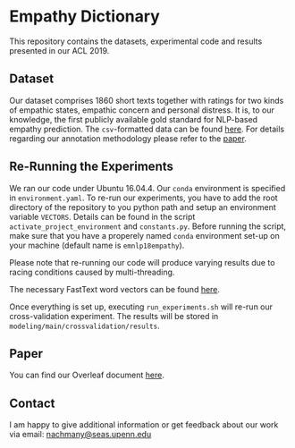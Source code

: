 # Empathy Dictionary

This repository contains the datasets, experimental code and results presented in our ACL 2019.


## Dataset
Our dataset comprises 1860 short texts together with ratings for two kinds of empathic states, empathic concern and personal distress. It is, to our knowledge, the first publicly available gold standard for NLP-based empathy prediction. The `csv`-formatted data can be found [here](data/responses/data/messages.csv). For details regarding our annotation methodology please refer to the [paper](https://arxiv.org/pdf/1808.10399.pdf).

## Re-Running the Experiments
We ran our code under Ubuntu 16.04.4. Our `conda` environment is specified in `environment.yaml`. To re-run our experiments, you have to add the root directory of the repository to you python path and setup an environment variable `VECTORS`. Details can be found in the script `activate_project_environment` and `constants.py`. Before running the script, make sure that you have a properely named `conda` environment set-up on your machine (default name is `emnlp18empathy`).

Please note that re-running our code will produce varying results due to racing conditions caused by multi-threading.

The necessary FastText word vectors can be found [here](https://fasttext.cc/docs/en/english-vectors.html).

Once everything is set up, executing `run_experiments.sh` will re-run our cross-validation experiment. The results will be stored in `modeling/main/crossvalidation/results`.

## Paper

You can find our Overleaf document [here](https://www.overleaf.com/9126915636cgjnxkdzmhkv).

## Contact
I am happy to give additional information or get feedback about our work via email: nachmany@seas.upenn.edu
